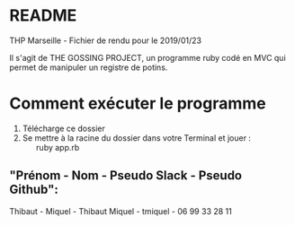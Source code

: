 README
======

THP Marseille - Fichier de rendu pour le 2019/01/23

Il s'agit de THE GOSSING PROJECT, un programme ruby codé en MVC qui permet de manipuler un registre de potins.

Comment exécuter le programme
=============

1. Télécharge ce dossier
2. Se mettre à la racine du dossier dans votre Terminal et jouer :
	<ul> ruby app.rb </ul>

"Prénom - Nom - Pseudo Slack - Pseudo Github":
--------------------------------------------


Thibaut - Miquel - Thibaut Miquel - tmiquel - 06 99 33 28 11

